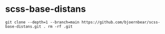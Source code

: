 # scss-base-distans

`git clone --depth=1 --branch=main https://github.com/bjoernbear/scss-base-distans.git .
rm -rf .git`